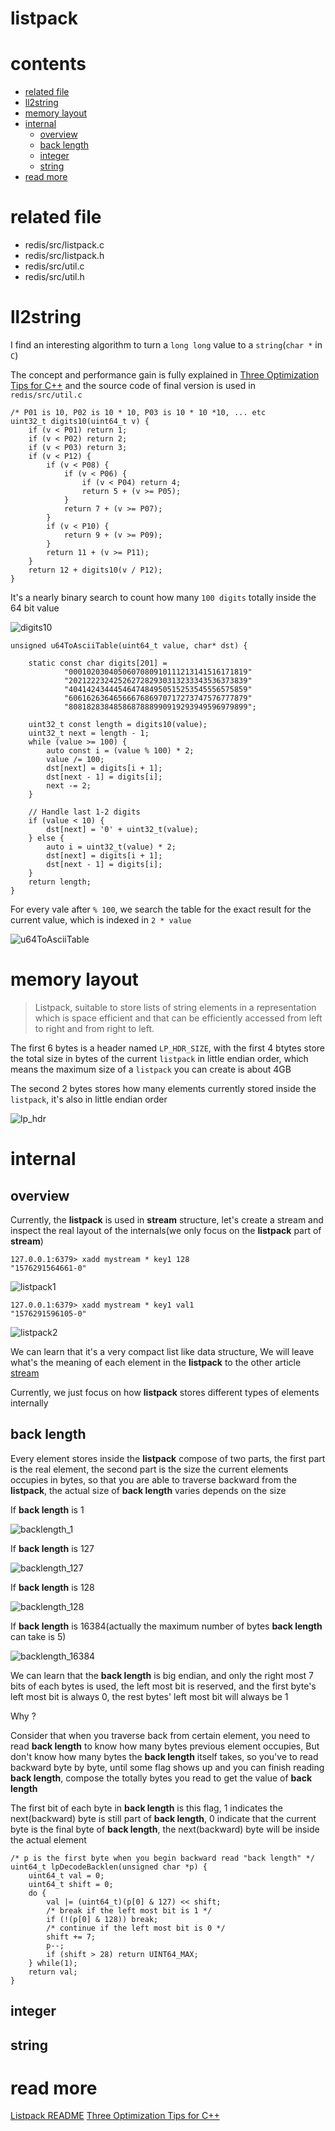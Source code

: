 # listpack

# contents

* [related file](#related-file)
* [ll2string](#ll2string)
* [memory layout](#memory-layout)
* [internal](#internal)
	* [overview](#overview)
	* [back length](#back-length)
	* [integer](#integer)
	* [string](#string)
* [read more](#read-more)



# related file
* redis/src/listpack.c
* redis/src/listpack.h
* redis/src/util.c
* redis/src/util.h

# ll2string

I find an interesting algorithm to turn a `long long` value to a `string`(`char *` in `C`)

The concept and performance gain is fully explained in [Three Optimization Tips for C++](https://www.facebook.com/notes/facebook-engineering/three-optimization-tips-for-c/10151361643253920) and the source code of final version is used in `redis/src/util.c`

    /* P01 is 10, P02 is 10 * 10, P03 is 10 * 10 *10, ... etc
    uint32_t digits10(uint64_t v) {
        if (v < P01) return 1;
        if (v < P02) return 2;
        if (v < P03) return 3;
        if (v < P12) {
            if (v < P08) {
                if (v < P06) {
                    if (v < P04) return 4;
                    return 5 + (v >= P05);
                }
                return 7 + (v >= P07);
            }
            if (v < P10) {
                return 9 + (v >= P09);
            }
            return 11 + (v >= P11);
        }
        return 12 + digits10(v / P12);
    }

It's a nearly binary search to count how many `100 digits` totally inside the 64 bit value

![digits10](https://github.com/zpoint/Redis-Internals/blob/5.0/Object/listpack/digits10.png)

    unsigned u64ToAsciiTable(uint64_t value, char* dst) {

        static const char digits[201] =
                "0001020304050607080910111213141516171819"
                "2021222324252627282930313233343536373839"
                "4041424344454647484950515253545556575859"
                "6061626364656667686970717273747576777879"
                "8081828384858687888990919293949596979899";

        uint32_t const length = digits10(value);
        uint32_t next = length - 1;
        while (value >= 100) {
            auto const i = (value % 100) * 2;
            value /= 100;
            dst[next] = digits[i + 1];
            dst[next - 1] = digits[i];
            next -= 2;
        }

        // Handle last 1-2 digits
        if (value < 10) {
            dst[next] = '0' + uint32_t(value);
        } else {
            auto i = uint32_t(value) * 2;
            dst[next] = digits[i + 1];
            dst[next - 1] = digits[i];
        }
        return length;
    }

For every vale after `% 100`, we search the table for the exact result for the current value, which is indexed in `2 * value`

![u64ToAsciiTable](https://github.com/zpoint/Redis-Internals/blob/5.0/Object/listpack/u64ToAsciiTable.png)

# memory layout

> Listpack, suitable to store lists of string elements in a representation which is space efficient and that can be efficiently accessed from left to right and from right to left.

The first 6 bytes is a header named `LP_HDR_SIZE`, with the first 4 btytes store the total size in bytes of the current `listpack` in little endian order, which means the maximum size of a `listpack` you can create is about 4GB

The second 2 bytes stores how many elements currently stored inside the `listpack`, it's also in little endian order

![lp_hdr](https://github.com/zpoint/Redis-Internals/blob/5.0/Object/listpack/lp_hdr.png)

# internal

## overview

Currently, the **listpack** is used in **stream** structure, let's create a stream and inspect the real layout of the internals(we only focus on the **listpack** part of **stream**)

    127.0.0.1:6379> xadd mystream * key1 128
    "1576291564661-0"

![listpack1](https://github.com/zpoint/Redis-Internals/blob/5.0/Object/listpack/listpack1.png)

    127.0.0.1:6379> xadd mystream * key1 val1
    "1576291596105-0"

![listpack2](https://github.com/zpoint/Redis-Internals/blob/5.0/Object/listpack/listpack2.png)

We can learn that it's a very compact list like data structure, We will leave what's the meaning of each element in the **listpack** to the other article [stream](https://github.com/zpoint/Redis-Internals/blob/5.0/Object/stream/stream.md)

Currently, we just focus on how **listpack** stores different types of elements internally

## back length

Every element stores inside the **listpack** compose of two parts, the first part is the real element, the second part is the size the current elements occupies in bytes, so that you are able to traverse backward from the **listpack**, the actual size of **back length** varies depends on the size

If **back length** is 1

![backlength_1](https://github.com/zpoint/Redis-Internals/blob/5.0/Object/listpack/backlength_1.png)

If **back length** is 127

![backlength_127](https://github.com/zpoint/Redis-Internals/blob/5.0/Object/listpack/backlength_127.png)

If **back length** is 128

![backlength_128](https://github.com/zpoint/Redis-Internals/blob/5.0/Object/listpack/backlength_128.png)

If **back length** is 16384(actually the maximum number of bytes **back length** can take is 5)

![backlength_16384](https://github.com/zpoint/Redis-Internals/blob/5.0/Object/listpack/backlength_16384.png)

We can learn that the **back length** is big endian, and only the right most 7 bits of each bytes is used, the left most bit is reserved, and the first byte's left most bit is always 0, the rest bytes' left most bit will always be 1

Why ?

Consider that when you traverse back from certain element, you need to read **back length** to know how many bytes previous element occupies, But don't know how many bytes the **back length** itself takes, so you've to read backward byte by byte, until some flag shows up and you can finish reading **back length**, compose the totally bytes you read to get the value of **back length**

The first bit of each byte in **back length** is this flag, 1 indicates the next(backward) byte is still part of **back length**, 0 indicate that the current byte is the final byte of **back length**, the next(backward) byte will be inside the actual element

	/* p is the first byte when you begin backward read "back length" */
    uint64_t lpDecodeBacklen(unsigned char *p) {
        uint64_t val = 0;
        uint64_t shift = 0;
        do {
            val |= (uint64_t)(p[0] & 127) << shift;
            /* break if the left most bit is 1 */
            if (!(p[0] & 128)) break;
            /* continue if the left most bit is 0 */
            shift += 7;
            p--;
            if (shift > 28) return UINT64_MAX;
        } while(1);
        return val;
    }

## integer

## string

# read more

[Listpack README](https://github.com/antirez/listpack)
[Three Optimization Tips for C++](https://www.facebook.com/notes/facebook-engineering/three-optimization-tips-for-c/10151361643253920)
